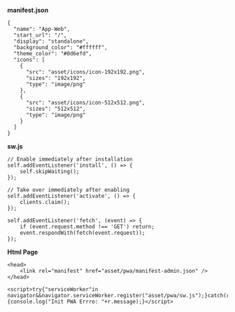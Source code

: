 **manifest.json**

    {
      "name": "App-Web",
      "start_url": "/",
      "display": "standalone",
      "background_color": "#ffffff",
      "theme_color": "#0d6efd",
      "icons": [
        {
          "src": "asset/icons/icon-192x192.png",
          "sizes": "192x192",
          "type": "image/png"
        },
        {
          "src": "asset/icons/icon-512x512.png",
          "sizes": "512x512",
          "type": "image/png"
        }
      ]
    }

**sw.js**

    // Enable immediately after installation
    self.addEventListener('install', () => {
        self.skipWaiting();
    });
    
    // Take over immediately after enabling
    self.addEventListener('activate', () => {
        clients.claim();
    });
    
    self.addEventListener('fetch', (event) => {
        if (event.request.method !== 'GET') return;
        event.respondWith(fetch(event.request));
    });

**Html Page**

    <head>
	    <link rel="manifest" href="asset/pwa/manifest-admin.json" />
    </head>
    
	<script>try{"serviceWorker"in navigator&&navigator.serviceWorker.register("asset/pwa/sw.js");}catch(r){console.log("Init PWA Errro: "+r.message);}</script>
